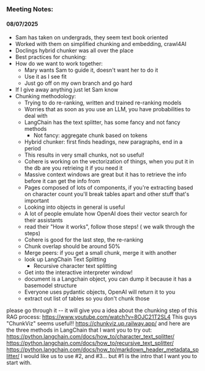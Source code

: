 
### Meeting Notes:
#### 08/07/2025
- Sam has taken on undergrads, they seem text book oriented
- Worked with them on simplified chunking and embedding, crawl4AI
- Doclings hybrid chunker was all over the place
- Best practices for chunking: 
- How do we want to work together: 
  - Mary wants Sam to guide it, doesn't want her to do it
  - Use it as I see fit
  - Just go off on my own branch and go hard
- If I give away anything just let Sam know
- Chunking methodology:
  - Trying to do re-ranking, written and trained re-ranking models
  - Worries that as soon as you use an LLM, you have probabilities to deal with
  - LangChain has the text splitter, has some fancy and not fancy methods
    - Not fancy: aggregate chunk based on tokens
  - Hybrid chunker: first finds headings, new paragraphs, end in a period
  - This results in very small chunks, not so useful!
  - Cohere is working on the vectorization of things, when you put it in the db are you retrieing it if you need it
  - Massive context windows are great but it has to retrieve the info before it can get the info from
  - Pages composed of lots of components, if you're extracting based on character count you'll break tables apart and other stuff that's important
  - Looking into objects in general is useful
  - A lot of people emulate how OpenAI does their vector search for their assistants
  - read their "How it works", follow those steps! ( we walk through the steps)
  - Cohere is good for the last step, the re-ranking
  - Chunk overlap should be around 50%
  - Merge peers: if you get a small chunk, merge it with another
  - look up LangChain Text Splitting
    - Recursive character text splitting
  - Get into the interactive interpreter window!
  - document is a Langchain object, you can dump it because it has a basemodel structure
  - Everyone uses pydantic objects, OpenAI will return it to you
  - extract out list of tables so you don't chunk those

 please go through it -- it will give you a idea about the chunking step of this RAG process:
https://www.youtube.com/watch?v=8OJC21T2SL4
This guys "ChunkViz" seems useful!!
https://chunkviz.up.railway.app/
and here are the three methods in LangChain that I want you to try out:
https://python.langchain.com/docs/how_to/character_text_splitter/
https://python.langchain.com/docs/how_to/recursive_text_splitter/
https://python.langchain.com/docs/how_to/markdown_header_metadata_splitter/
I would like us to use #2, and #3... but #1 is the intro that I want you to start with.